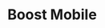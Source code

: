 ---
title: "Boost Mobile"
url: /greenville/boost-mobile-wade-hampton-boulevard/
shop: mobile phone
---